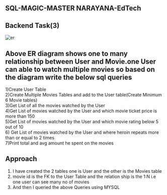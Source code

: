 SQL-MAGIC-MASTER NARAYANA-EdTech
-

Backend Task(3)
-
![er](https://user-images.githubusercontent.com/67498592/200157608-39f76ae4-0005-4e30-84c9-28b982db289f.png)

Above ER diagram shows one to many relationship between User and Movie.one User can able
to watch multiple movies so based on the diagram write the below sql queries
-

1)Create User Table <br>
2)Create Multiple Movies Tables and add to the User table(Create Minimum 6 Movie tables)<br>
3)Get List of all the movies watched by the User <br>
4)Get List of movies watched by the User and which movie ticket price is more than 150<br>
5)Get List of movies watched by the User and which movie rating below 5 out of 10 <br>
6) Get List of movies watched by the User and where heroin repeats more than or equal to 2 times <br>
7)Print total and avg amount he spent on the movies <br>

Approach
---------

1. I have created the 2 tables one is User and the other is the Movies table
2. movie id is the FK to the User Table and the relation ship is the 1:N i.e one user can see many no of movies
3. And then I queried the above Queries using MYSQL
